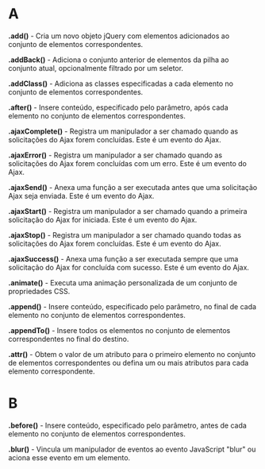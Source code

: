 # A

**.add()** - Cria um novo objeto jQuery com elementos adicionados ao conjunto de elementos correspondentes.

**.addBack()** - Adiciona o conjunto anterior de elementos da pilha ao conjunto atual, opcionalmente filtrado por um seletor.

**.addClass()** - Adiciona as classes especificadas a cada elemento no conjunto de elementos correspondentes.

**.after()** - Insere conteúdo, especificado pelo parâmetro, após cada elemento no conjunto de elementos correspondentes.

**.ajaxComplete()** - Registra um manipulador a ser chamado quando as solicitações do Ajax forem concluídas. Este é um evento do Ajax.

**.ajaxError()** - Registra um manipulador a ser chamado quando as solicitações do Ajax forem concluídas com um erro. Este é um evento do Ajax.

**.ajaxSend()** - Anexa uma função a ser executada antes que uma solicitação Ajax seja enviada. Este é um evento do Ajax.

**.ajaxStart()** - Registra um manipulador a ser chamado quando a primeira solicitação do Ajax for iniciada. Este é um evento do Ajax.

**.ajaxStop()** - Registra um manipulador a ser chamado quando todas as solicitações do Ajax forem concluídas. Este é um evento do Ajax.

**.ajaxSuccess()** - Anexa uma função a ser executada sempre que uma solicitação do Ajax for concluída com sucesso. Este é um evento do Ajax.

**.animate()** - Executa uma animação personalizada de um conjunto de propriedades CSS.

**.append()** - Insere conteúdo, especificado pelo parâmetro, no final de cada elemento no conjunto de elementos correspondentes.

**.appendTo()** - Insere todos os elementos no conjunto de elementos correspondentes no final do destino.

**.attr()** - Obtem o valor de um atributo para o primeiro elemento no conjunto de elementos correspondentes ou defina um ou mais atributos para cada elemento correspondente.

# B   

**.before()** - Insere conteúdo, especificado pelo parâmetro, antes de cada elemento no conjunto de elementos correspondentes.

**.blur()** - Vincula um manipulador de eventos ao evento JavaScript "blur" ou aciona esse evento em um elemento.
